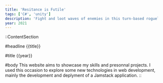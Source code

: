 ```yaml
---
title: 'Resitance is Futile'
tags: ['C#', 'unity']
description: 'Fight and loot waves of enemies in this turn-based roguelike'
year: 2021
---
```


::ContentSection

#headline
{{title}}

#title
{{year}}

#body
This website aims to showcase my skills and presonnal projects. I used this occasion to explore some new technologies in web development, mainly the development and deplyment of a Jamstack application.
::

